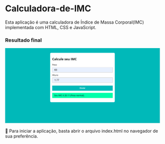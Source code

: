 ﻿# Calculadora-de-IMC

Esta aplicação é uma calculadora de Índice de Massa Corporal(IMC) implementada com HTML, CSS e JavaScript.

### Resultado final

![Calculadora IMC](assets/img/home.png "Calculadora IMC")

🚀 Para iniciar a aplicação, basta abrir o arquivo index.html no navegador de sua preferência.
